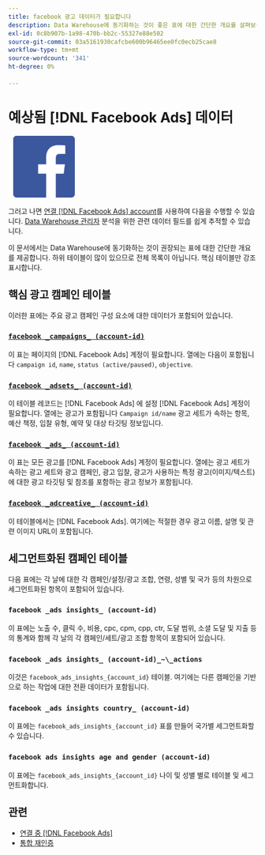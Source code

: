 ```yaml
---
title: facebook 광고 데이터가 필요합니다
description: Data Warehouse에 동기화하는 것이 좋은 표에 대한 간단한 개요를 살펴보십시오
exl-id: 0c8b907b-1a98-470b-bb2c-55327e88e502
source-git-commit: 03a5161930cafcbe600b96465ee0fc0ecb25cae8
workflow-type: tm+mt
source-wordcount: '341'
ht-degree: 0%

---
```


# 예상됨 [!DNL Facebook Ads] 데이터

![](../../../assets/Facebook_Logo.png)

그러고 나면 [연결 [!DNL Facebook Ads] account](../integrations/facebook-ads.md)를 사용하여 다음을 수행할 수 있습니다. [Data Warehouse 관리자](../../../data-analyst/data-warehouse-mgr/tour-dwm.md) 분석을 위한 관련 데이터 필드를 쉽게 추적할 수 있습니다.

이 문서에서는 Data Warehouse에 동기화하는 것이 권장되는 표에 대한 간단한 개요를 제공합니다. 하위 테이블이 많이 있으므로 전체 목록이 아닙니다. 핵심 테이블만 강조 표시합니다.

## 핵심 광고 캠페인 테이블

이러한 표에는 주요 광고 캠페인 구성 요소에 대한 데이터가 포함되어 있습니다.

### [`facebook _campaigns_ (account-id)`](https://developers.facebook.com/docs/reference/ads-api/adcampaign/)

이 표는 페이지의 [!DNL Facebook Ads] 계정이 필요합니다. 열에는 다음이 포함됩니다 `campaign id`, `name`, `status (active/paused)`, `objective`.

### [`facebook _adsets_ (account-id)`](https://developers.facebook.com/docs/marketing-api/reference/ad-campaign)

이 테이블 레코드는 [!DNL Facebook Ads] 에 설정 [!DNL Facebook Ads] 계정이 필요합니다. 열에는 광고가 포함됩니다 `Campaign id/name` 광고 세트가 속하는 항목, 예산 책정, 입찰 유형, 예약 및 대상 타깃팅 정보입니다.

### [`facebook _ads_ (account-id)`](https://developers.facebook.com/docs/reference/ads-api/adgroup/)

이 표는 모든 광고를 [!DNL Facebook Ads] 계정이 필요합니다. 열에는 광고 세트가 속하는 광고 세트와 광고 캠페인, 광고 입찰, 광고가 사용하는 특정 광고(이미지/텍스트)에 대한 광고 타깃팅 및 참조를 포함하는 광고 정보가 포함됩니다.

### [`facebook _adcreative_ (account-id)`](https://developers.facebook.com/docs/reference/ads-api/adcreative/)

이 테이블에서는 [!DNL Facebook Ads]. 여기에는 적절한 경우 광고 이름, 설명 및 관련 이미지 URL이 포함됩니다.

## 세그먼트화된 캠페인 테이블

다음 표에는 각 날에 대한 각 캠페인/설정/광고 조합, 연령, 성별 및 국가 등의 차원으로 세그먼트화된 항목이 포함되어 있습니다.

### `facebook _ads insights_ (account-id)`

이 표에는 노출 수, 클릭 수, 비용, cpc, cpm, cpp, ctr, 도달 범위, 소셜 도달 및 지출 등의 통계와 함께 각 날의 각 캠페인/세트/광고 조합 항목이 포함되어 있습니다.

### `facebook _ads insights_ (account-id)_~\_actions`

이것은 `facebook_ads_insights_{account_id}` 테이블. 여기에는 다른 캠페인을 기반으로 하는 작업에 대한 전환 데이터가 포함됩니다.

### `facebook _ads insights country_ (account-id)`

이 표에는 `facebook_ads_insights_{account_id}` 표를 만들어 국가별 세그먼트화할 수 있습니다.

### `facebook ads insights age and gender (account-id)`

이 표에는 `facebook_ads_insights_{account_id}` 나이 및 성별 별로 테이블 및 세그먼트화합니다.

## 관련

* [연결 중 [!DNL Facebook Ads]](../integrations/facebook-ads.md)
* [통합 재인증](https://support.magento.com/hc/en-us/articles/360016733151-Reauthenticating-integrations)
